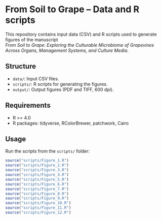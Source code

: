 # From Soil to Grape – Data and R scripts

This repository contains input data (CSV) and R scripts used to generate figures of the manuscript  
*From Soil to Grape: Exploring the Culturable Microbiome of Grapevines Across Organs, Management Systems, and Culture Media*.

## Structure
- `data/`: Input CSV files.
- `scripts/`: R scripts for generating the figures.
- `output/`: Output figures (PDF and TIFF, 600 dpi).

## Requirements
- R >= 4.0
- R packages: tidyverse, RColorBrewer, patchwork, Cairo

## Usage
Run the scripts from the `scripts/` folder:
```R
source("scripts/Figure_1.R")
source("scripts/Figure_2.R")
source("scripts/Figure_3.R")
source("scripts/Figure_4.R")
source("scripts/Figure_5.R")
source("scripts/Figure_6.R")
source("scripts/Figure_7.R")
source("scripts/Figure_8.R")
source("scripts/Figure_9.R")
source("scripts/Figure_10.R")
source("scripts/Figure_11.R")
source("scripts/Figure_12.R")
